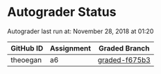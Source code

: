 # Autograder Status
Autograder last run at: November 28, 2018 at 01:20

| GitHub ID | Assignment | Graded Branch |
|-----------|------------|---------------|
| theoegan | a6 | [graded-f675b3](https://github.com/Fall2018COMP401-001/a6-theoegan/tree/graded-f675b3) | 
